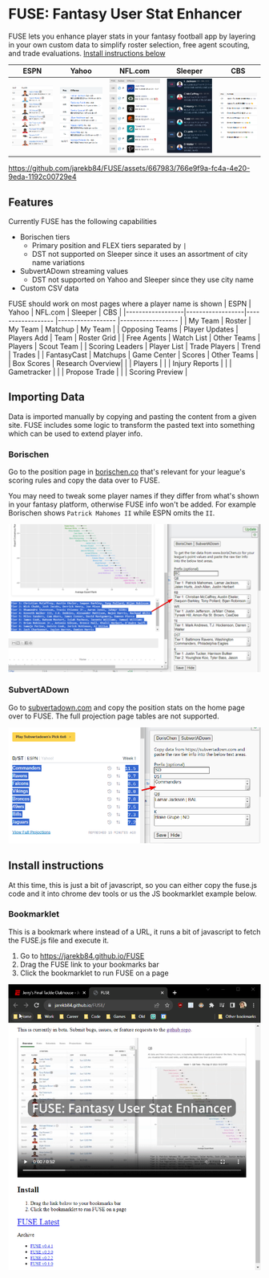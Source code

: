 # FUSE: Fantasy User Stat Enhancer

FUSE lets you enhance player stats in your fantasy football app by layering in your own custom data to simplify roster selection, free agent scouting, and trade evaluations. [Install instructions below ](#install-instructions)

| ESPN             | Yahoo             | NFL.com           | Sleeper           | CBS               |
|------------------|------------------ |------------------ |------------------ |------------------ |
| ![ESPN Team Overview](/dist/assets/espn_team_overview.png) | ![Yahoo Roster Overview](/dist/assets/yahoo_roster_overview.png) | ![NFL.com My Team Overview](/dist/assets/nfl_my_team_overview.png) | ![Sleeper Team Overview](/dist/assets/sleeper_team_overview.png) | ![CBS Team Overview](/dist/assets/cbs_team_overview.png) |


https://github.com/jarekb84/FUSE/assets/667983/766e9f9a-fc4a-4e20-9eda-1192c00729e4


## Features
Currently FUSE has the following capabilities

- Borischen tiers
  - Primary position and FLEX tiers separated by `|`
  - DST not supported on Sleeper since it uses an assortment of city name variations
- SubvertADown streaming values
  - DST not supported on Yahoo and Sleeper since they use city name
- Custom CSV data

FUSE should work on most pages where a player name is shown
| ESPN             | Yahoo            | NFL.com           | Sleeper           | CBS               |
|------------------|------------------|------------------ |------------------ |------------------ |
| My Team          | Roster           | My Team           | Matchup           | My Team           |
| Opposing Teams   | Player Updates   | Players Add       | Team              | Roster Grid       |
| Free Agents      | Watch List       | Other Teams       | Players           | Scout Team        |
| Scoring Leaders  | Player List      | Trade Players     | Trend             | Trades            |
| FantasyCast      | Matchups         | Game Center       | Scores            | Other Teams       |
| Box Scores       | Research Overview|                   |                   | Players           |
|                  | Injury Reports   |                   |                   | Gametracker       |
|                  | Propose Trade    |                   |                   | Scoring Preview   |

## Importing Data
Data is imported manually by copying and pasting the content from a given site. FUSE includes some logic to transform the pasted text into something which can be used to extend player info.

### Borischen
Go to the position page in [borischen.co](http://www.borischen.co/) that's relevant for your league's scoring rules and copy the data over to FUSE.

You may need to tweak some player names if they differ from what's shown in your fantasy platform, otherwise FUSE info won't be added. For example Borischen shows `Patrick Mahomes II` while ESPN omits the `II`.

![Borischen copying data example](/dist/assets/borischen_copying.png)

### SubvertADown
Go to [subvertadown.com](https://subvertadown.com/) and copy the position stats on the home page over to FUSE. The full projection page tables are not supported.

![SubvertADown copying data example](/dist/assets/subvertadown_copying.png)

## Install instructions 

At this time, this is just a bit of javascript, so you can either copy the fuse.js code and it into chrome dev tools or us the JS bookmarklet example below.

### Bookmarklet
This is a bookmark where instead of a URL, it runs a bit of javascript to fetch the FUSE.js file and execute it.

1. Go to https://jarekb84.github.io/FUSE
2. Drag the FUSE link to your bookmarks bar
3. Click the bookmarklet to run FUSE on a page

![FUSE Install](/dist/assets/FUSE_install.gif)

